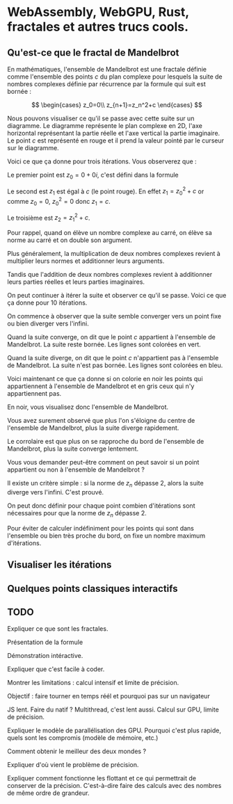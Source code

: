 <script setup>
import Mandelbrot from '../src/components/Mandelbrot.vue'
import ClassicMandelbrot from '../src/components/ClassicMandelbrot.vue'
import MandelbrotOrbits from '../src/components/MandelbrotOrbits.vue'

</script>

# WebAssembly, WebGPU, Rust, fractales et autres trucs cools.


## Qu'est-ce que le fractal de Mandelbrot

En mathématiques, l'ensemble de Mandelbrot est une fractale définie comme l'ensemble des points $c$ 
du plan complexe pour lesquels la suite de nombres complexes définie par récurrence par la formule qui suit est bornée :

$$
\begin{cases}
z_0=0\\
z_{n+1}=z_n^2+c
\end{cases}
$$



Nous pouvons visualiser ce qu'il se passe avec cette suite sur un diagramme.
Le diagramme représente le plan complexe en 2D, l'axe horizontal représentant la partie réelle et l'axe vertical la partie imaginaire.
Le point $c$ est représenté en rouge et il prend la valeur pointé par le curseur sur le diagramme.

Voici ce que ça donne pour trois itérations. Vous observerez que :

Le premier point est $z_0=0+0i$, c'est défini dans la formule

Le second est $z_1$ est égal à $c$ (le point rouge).
En effet $z_1=z_0^2+c$ or comme $z_0=0$, $z_0^2=0$ donc $z_1=c$.

Le troisième est $z_2=z_1^2+c$.

<MandelbrotOrbits
  :cx="'-0.5'"
  :cy="'0.0'"
  :scale="'1'"
  :angle="'0.0'"
    :showOrbitLabels="true"
    :orbitIterations="3"
/>

Pour rappel, quand on élève un nombre complexe au carré, on élève sa norme au carré et on double son argument.

Plus généralement, la multiplication de deux nombres complexes revient à multiplier leurs normes et additionner leurs arguments.

Tandis que l'addition de deux nombres complexes revient à additionner leurs parties réelles et leurs parties imaginaires.

On peut continuer à itérer la suite et observer ce qu'il se passe. Voici ce que ça donne pour 10 itérations.

<MandelbrotOrbits
:cx="'-0.5'"
:cy="'0.0'"
:scale="'1'"
:angle="'0.0'"
:showOrbitLabels="false"
:orbitIterations="10"
/>

On commence à observer que la suite semble converger vers un point fixe ou bien diverger vers l'infini.

Quand la suite converge, on dit que le point $c$ appartient à l'ensemble de Mandelbrot. La suite reste bornée. Les lignes sont colorées en vert.

Quand la suite diverge, on dit que le point $c$ n'appartient pas à l'ensemble de Mandelbrot. La suite n'est pas bornée. Les lignes sont colorées en bleu.

Voici maintenant ce que ça donne si on colorie en noir les points qui appartiennent à l'ensemble de Mandelbrot et en gris ceux qui n'y appartiennent pas.

<MandelbrotOrbits
:cx="'-0.5'"
:cy="'0.0'"
:scale="'1'"
:angle="'0.0'"
:showMandelbrot="true"
:showOrbitLabels="false"
:orbitIterations="20"
/>

En noir, vous visualisez donc l'ensemble de Mandelbrot.

Vous avez surement observé que plus l'on s'éloigne du centre de l'ensemble de Mandelbrot, plus la suite diverge rapidement.

Le corrolaire est que plus on se rapproche du bord de l'ensemble de Mandelbrot, plus la suite converge lentement.

Vous vous demander peut-être comment on peut savoir si un point appartient ou non à l'ensemble de Mandelbrot ?

Il existe un critère simple : si la norme de $z_n$ dépasse 2, alors la suite diverge vers l'infini. C'est prouvé.

On peut donc définir pour chaque point combien d'itérations sont nécessaires pour que la norme de $z_n$ dépasse 2.

Pour éviter de calculer indéfiniment pour les points qui sont dans l'ensemble ou bien très proche du bord, on fixe un nombre maximum d'itérations.


## Visualiser les itérations

[//]: # ()
[//]: # (Avec Shading)

[//]: # ()
[//]: # (<Mandelbrot)

[//]: # (:scale="'1.1'")

[//]: # (:angle="'0.0'")

[//]: # (:cx="'-0.75'")

[//]: # (:cy="'0.0'")

[//]: # (:activatePalette="false")

[//]: # (:activateSkybox="false")

[//]: # (:activateTessellation="false")

[//]: # (:activateWebcam="false")

[//]: # (:activateShading="true")

[//]: # (/>)

[//]: # ()
[//]: # (Avec Shading et Palette)

[//]: # ()
[//]: # (<Mandelbrot)

[//]: # (:scale="'1.1'")

[//]: # (:angle="'0.0'")

[//]: # (:cx="'-0.75'")

[//]: # (:cy="'0.0'")

[//]: # (:activatePalette="true")

[//]: # (:activateSkybox="false")

[//]: # (:activateTessellation="false")

[//]: # (:activateWebcam="false")

[//]: # (:activateShading="true")

[//]: # (/>)

[//]: # ()
[//]: # (Avec Tesselation)

[//]: # ()
[//]: # (<Mandelbrot)

[//]: # (:scale="'1.1'")

[//]: # (:angle="'0.0'")

[//]: # (:cx="'-0.75'")

[//]: # (:cy="'0.0'")

[//]: # (:activatePalette="false")

[//]: # (:activateSkybox="false")

[//]: # (:activateTessellation="true")

[//]: # (:activateWebcam="false")

[//]: # (:activateShading="false")

[//]: # (/>)

[//]: # ()
[//]: # (Avec Tesselation et Palette)

[//]: # ()
[//]: # (<Mandelbrot)

[//]: # (:scale="'1.1'")

[//]: # (:angle="'0.0'")

[//]: # (:cx="'-0.75'")

[//]: # (:cy="'0.0'")

[//]: # (:activatePalette="true")

[//]: # (:activateSkybox="false")

[//]: # (:activateTessellation="true")

[//]: # (:activateWebcam="false")

[//]: # (:activateShading="false")

[//]: # (/>)

[//]: # ()
[//]: # (Avec Skybox)

[//]: # ()
[//]: # (<Mandelbrot)

[//]: # (:scale="'1.1'")

[//]: # (:angle="'0.0'")

[//]: # (:cx="'-0.75'")

[//]: # (:cy="'0.0'")

[//]: # (:activatePalette="false")

[//]: # (:activateSkybox="true")

[//]: # (:activateTessellation="false")

[//]: # (:activateWebcam="false")

[//]: # (:activateShading="true")

[//]: # (/>)




## Quelques points classiques interactifs

<ClassicMandelbrot />


## TODO 

Expliquer ce que sont les fractales.

Présentation de la formule

Démonstration intéractive.

Expliquer que c'est facile à coder.

Montrer les limitations : calcul intensif et limite de précision.

Objectif : faire tourner en temps réél et pourquoi pas sur un navigateur

JS lent. Faire du natif ? Multithread, c'est lent aussi. Calcul sur GPU, limite de précision.

Expliquer le modèle de parallélisation des GPU. Pourquoi c'est plus rapide, quels sont les compromis (modèle de mémoire, etc.)

Comment obtenir le meilleur des deux mondes ?

Expliquer d'où vient le problème de précision.

Expliquer comment fonctionne les flottant et ce qui permettrait de conserver de la précision.
C'est-à-dire faire des calculs avec des nombres de même ordre de grandeur.
